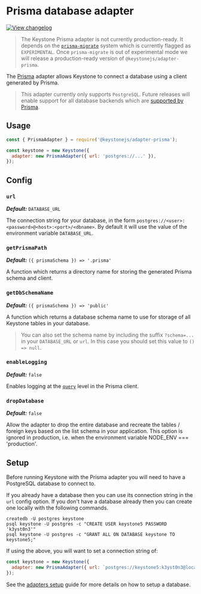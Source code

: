 <!--[meta]
section: api
subSection: database-adapters
title: Prisma adapter
[meta]-->

# Prisma database adapter

[![View changelog](https://img.shields.io/badge/changelogs.xyz-Explore%20Changelog-brightgreen)](https://changelogs.xyz/@keystonejs/adapter-prisma)

> The Keystone Prisma adapter is not currently production-ready. It depends on the [`prisma-migrate`](https://www.prisma.io/docs/reference/tools-and-interfaces/prisma-migrate) system which is currently flagged as `EXPERIMENTAL`. Once `prisma-migrate` is out of experimental mode we will release a production-ready version of `@keystonejs/adapter-prisma`.

The [Prisma](https://www.prisma.io/) adapter allows Keystone to connect a database using a client generated by Prisma.

> This adapter currently only supports `PostgreSQL`. Future releases will enable support for all database backends which are [supported by Prisma](https://www.prisma.io/docs/reference/database-connectors/database-features).

## Usage

```javascript
const { PrismaAdapter } = require('@keystonejs/adapter-prisma');

const keystone = new Keystone({
  adapter: new PrismaAdapter({ url: 'postgres://...' }),
});
```

## Config

### `url`

_**Default:**_ `DATABASE_URL`

The connection string for your database, in the form `postgres://<user>:<password>@<host>:<port>/<dbname>`.
By default it will use the value of the environment variable `DATABASE_URL`.

### `getPrismaPath`

_**Default:**_ `({ prismaSchema }) => '.prisma'`

A function which returns a directory name for storing the generated Prisma schema and client.

### `getDbSchemaName`

_**Default:**_ `({ prismaSchema }) => 'public'`

A function which returns a database schema name to use for storage of all Keystone tables in your database.

> You can also set the schema name by including the suffix `?schema=...` in your `DATABASE_URL` or `url`. In this case you should set this value to `() => null`.

### `enableLogging`

_**Default:**_ `false`

Enables logging at the [`query`](https://www.prisma.io/docs/reference/tools-and-interfaces/prisma-client/logging#overview) level in the Prisma client.

### `dropDatabase`

_**Default:**_ `false`

Allow the adapter to drop the entire database and recreate the tables / foreign keys based on the list schema in your application. This option is ignored in production, i.e. when the environment variable NODE_ENV === 'production'.

## Setup

Before running Keystone with the Prisma adapter you will need to have a PostgreSQL database to connect to.

If you already have a database then you can use its connection string in the `url` config option.
If you don't have a database already then you can create one locally with the following commands.

```shell allowCopy=false showLanguage=false
createdb -U postgres keystone
psql keystone -U postgres -c "CREATE USER keystone5 PASSWORD 'k3yst0n3'"
psql keystone -U postgres -c "GRANT ALL ON DATABASE keystone TO keystone5;"
```

If using the above, you will want to set a connection string of:

```javascript
const keystone = new Keystone({
  adapter: new PrismaAdapter({ url: `postgres://keystone5:k3yst0n3@localhost:5432/keystone` }),
});
```

See the [adapters setup](/docs/quick-start/adapters.md) guide for more details on how to setup a database.
